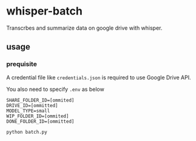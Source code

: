 # whisper-batch

Transcrbes and summarize data on google drive with whisper.

## usage

### prequisite

A credential file like `credentials.json` is required to use Google Drive API.

You also need to specify `.env` as below
```.env
SHARE_FOLDER_ID=[ommited]
DRIVE_ID=[ommitted]
MODEL_TYPE=small
WIP_FOLDER_ID=[ommited]
DONE_FOLDER_ID=[ommitted]
```
```
python batch.py
```
